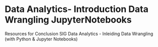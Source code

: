 # Data Analytics- Introduction Data Wrangling JupyterNotebooks
Resources for Conclusion SIG Data Analytics - Inleiding Data Wrangling (with Python &amp; Jupyter Notebooks)

